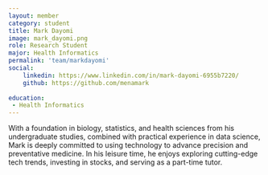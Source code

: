 ```yaml
---
layout: member
category: student
title: Mark Dayomi
image: mark_dayomi.png
role: Research Student
major: Health Informatics
permalink: 'team/markdayomi'
social:
    linkedin: https://www.linkedin.com/in/mark-dayomi-6955b7220/
    github: https://github.com/menamark
    
education:
 - Health Informatics
---
```


With a foundation in biology, statistics, and health sciences from his undergraduate studies, combined with practical experience in data science, Mark is deeply committed to using technology to advance precision and preventative medicine. 
In his leisure time, he enjoys exploring cutting-edge tech trends, investing in stocks, and serving as a part-time tutor.
